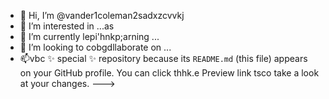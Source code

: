 - 👋 Hi, I’m @vander1coleman2sadxzcvvkj
- 👀 I’m interested in ...as
- 🌱 I’m currently lepi'hnkp;arning ...
- 💞️ I’m looking to cobgdllaborate on ...
- 📫vbc ✨ special ✨ repository because its `README.md` (this file) appears on your GitHub profile.
You can click thhk.e Preview link tsco take a look at your changes.
--->
